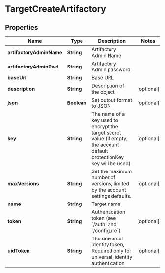 

# TargetCreateArtifactory


## Properties

| Name | Type | Description | Notes |
|------------ | ------------- | ------------- | -------------|
|**artifactoryAdminName** | **String** | Artifactory Admin Name |  |
|**artifactoryAdminPwd** | **String** | Artifactory Admin password |  |
|**baseUrl** | **String** | Base URL |  |
|**description** | **String** | Description of the object |  [optional] |
|**json** | **Boolean** | Set output format to JSON |  [optional] |
|**key** | **String** | The name of a key used to encrypt the target secret value (if empty, the account default protectionKey key will be used) |  [optional] |
|**maxVersions** | **String** | Set the maximum number of versions, limited by the account settings defaults. |  [optional] |
|**name** | **String** | Target name |  |
|**token** | **String** | Authentication token (see &#x60;/auth&#x60; and &#x60;/configure&#x60;) |  [optional] |
|**uidToken** | **String** | The universal identity token, Required only for universal_identity authentication |  [optional] |



